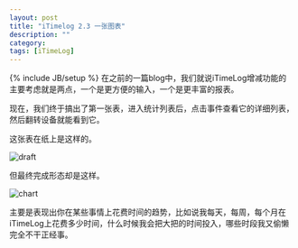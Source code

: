 ```yaml
---
layout: post
title: "iTimelog 2.3 一张图表"
description: ""
category: 
tags: [iTimeLog]
---
```

{% include JB/setup %}
在之前的一篇blog中，我们就说iTimeLog增减功能的主要考虑就是两点，一个是更方便的输入，一个是更丰富的报表。

现在，我们终于搞出了第一张表，进入统计列表后，点击事件查看它的详细列表，然后翻转设备就能看到它。

这张表在纸上是这样的。

![draft](http://interbbs.b0.upaiyun.com/chardraft.jpg)

但最终完成形态却是这样。

![chart](http://interbbs.b0.upaiyun.com/chart.jpg)

主要是表现出你在某些事情上花费时间的趋势，比如说我每天，每周，每个月在iTimeLog上花费多少时间，什么时候我会把大把的时间投入，哪些时段我又偷懒完全不干正经事。
